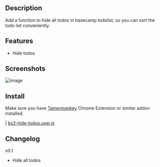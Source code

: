 ## Description

Add a function to hide all todos in basecamp todolist, so you can sort the todo list conveniently.

## Features

- Hide todos

## Screenshots

![image](https://user-images.githubusercontent.com/208966/143664299-f88690ec-f407-47b3-a5a0-bbb8559b5e27.png)

## Install

Make sure you have [Tamermonkey](https://chrome.google.com/webstore/detail/tampermonkey/dhdgffkkebhmkfjojejmpbldmpobfkfo) Chrome Extension or similar addon installed.

| [bs3-hide-todos.user.js](https://github.com/greatghoul/basecamp3-powerpacks/raw/main/hide-todos/bs3-hide-todos.user.js)


## Changelog

v0.1

- Hide all todos
